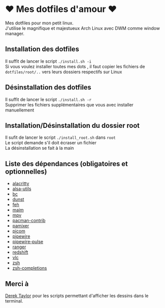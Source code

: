 # ❤ Mes dotfiles d'amour ❤

Mes dotfiles pour mon petit linux.  
J'utilise le magnifique et majestueux Arch Linux avec DWM comme window manager.

## Installation des dotfiles

Il suffit de lancer le script `./install.sh -i`  
Si vous voulez installer toutes mes dots , il faut copier les fichiers de `dotfiles/root/..` vers leurs dossiers respectifs sur Linux

## Désinstallation des dotfiles

Il suffit de lancer le script `./install.sh -r`  
Supprimer les fichiers supplémentaires que vous avec installer manuellement

## Installation/Désinstallation du dossier root

Il sufit de lancer le script `./install_root.sh` dans `root`  
Le script demande s'il doit écraser un fichier  
La désinstallation se fait à la main

## Liste des dépendances (obligatoires et optionnelles)

- [alacritty](https://github.com/alacritty/alacritty)
- [alsa-utils](https://github.com/alsa-project/alsa-utils)
- [bc](https://archlinux.org/packages/extra/x86_64/bc/)
- [dunst](https://github.com/dunst-project/dunst)
- [feh](https://archlinux.org/packages/extra/x86_64/feh/)
- [maim](https://github.com/naelstrof/maim)
- [mpv](https://github.com/mpv-player/mpv)
- [pacman-contrib](https://archlinux.org/packages/community/x86_64/pacman-contrib/)
- [pamixer](https://github.com/cdemoulins/pamixer)
- [picom](https://github.com/yshui/picom)
- [pipewire](https://gitlab.freedesktop.org/pipewire/pipewire)
- [pipewire-pulse](https://archlinux.org/packages/extra/x86_64/pipewire-pulse/)
- [ranger](https://github.com/ranger/ranger)
- [redshift](https://github.com/jonls/redshift)
- [vlc](https://github.com/videolan/vlc)
- [zsh](https://archlinux.org/packages/extra/x86_64/zsh/)
- [zsh-completions](https://github.com/zsh-users/zsh-completions)

## Merci à

[Derek Taylor](https://gitlab.com/dwt1/shell-color-scripts) pour les scripts permettant d'afficher les dessins dans le terminal. 
